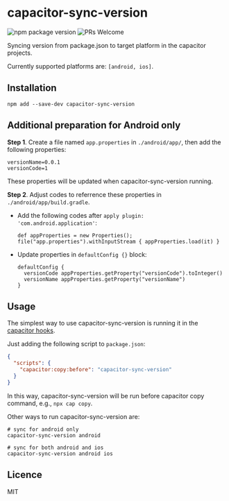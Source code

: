 # capacitor-sync-version

![npm package version](https://img.shields.io/npm/v/capacitor-sync-version?style=flat-square) ![PRs Welcome](https://img.shields.io/badge/PRs-welcome-green?style=flat-square)

Syncing version from package.json to target platform in the capacitor projects.

Currently supported platforms are: `[android, ios]`.

## Installation

```shell
npm add --save-dev capacitor-sync-version
```

## Additional preparation for Android only

**Step 1**. Create a file named `app.properties` in `./android/app/`, then add the following properties:

```
versionName=0.0.1
versionCode=1
```
These properties will be updated when capacitor-sync-version running.

**Step 2**. Adjust codes to referrence these properties in `./android/app/build.gradle`.

* Add the following codes after `apply plugin: 'com.android.application'`:

  ```
  def appProperties = new Properties();
  file("app.properties").withInputStream { appProperties.load(it) }
  ```

* Update properties in `defaultConfig {}` block:

  ```
  defaultConfig {
    versionCode appProperties.getProperty("versionCode").toInteger()
    versionName appProperties.getProperty("versionName")
  }
  ```

## Usage

The simplest way to use capacitor-sync-version is running it in the [capacitor hooks](https://capacitorjs.com/docs/cli/hooks).

Just adding the following script to `package.json`:

```json
{
  "scripts": {
    "capacitor:copy:before": "capacitor-sync-version"
  }
}
```

In this way, capacitor-sync-version will be run before capacitor copy command, e.g., `npx cap copy`.

Other ways to run capacitor-sync-version are:

```shell
# sync for android only
capacitor-sync-version android

# sync for both android and ios
capacitor-sync-version android ios
```

## Licence

MIT
